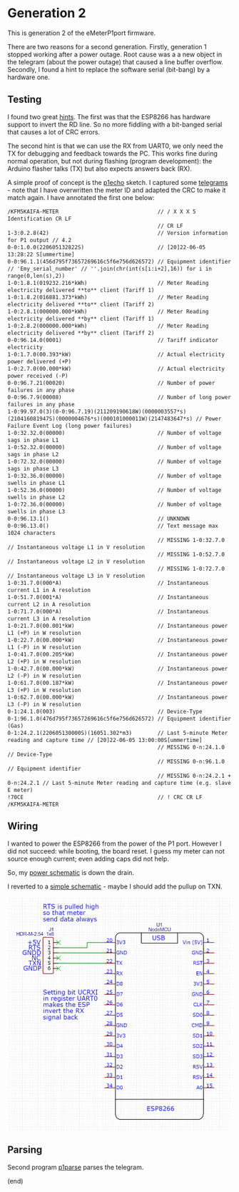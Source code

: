 # Generation 2

This is generation 2 of the eMeterP1port firmware.

There are two reasons for a second generation. 
Firstly, generation 1 stopped working after a power outage.
Root cause was a a new object in the telegram (about the power outage) that caused a line buffer overflow.
Secondly, I found a hint to replace the software serial (bit-bang) by a hardware one.

## Testing 

I found two great [hints](https://github.com/daniel-jong/esp8266_p1meter). 
The first was that the ESP8266 has hardware support to invert the RD line.
So no more fiddling with a bit-banged serial that causes a lot of CRC errors. 

The second hint is that we can use the RX from UART0, we only need the TX for debugging and feedback towards the PC.
This works fine during normal operation, but not during flashing (program development): 
the Arduino flasher talks (TX) but also expects answers back (RX).

A simple proof of concept is the [p1echo](p1echo) sketch.
I captured some [telegrams](p1echo/meter.log) - note that I have overwritten the meter ID and adapted the CRC to make it match again.
I have annotated the first one below:

```text
/KFM5KAIFA-METER                               // / X X X 5 Identification CR LF
                                               // CR LF
1-3:0.2.8(42)                                  // Version information for P1 output // 4.2
0-0:1.0.0(220605132822S)                       // [20]22-06-05 13:28:22 S[ummertime]
0-0:96.1.1(456d795f73657269616c5f6e756d626572) // Equipment identifier // 'Emy_serial_number' // ''.join(chr(int(s[i:i+2],16)) for i in range(0,len(s),2))
1-0:1.8.1(019232.216*kWh)                      // Meter Reading electricity delivered **to** client (Tariff 1)
1-0:1.8.2(016881.373*kWh)                      // Meter Reading electricity delivered **to** client (Tariff 2)
1-0:2.8.1(000000.000*kWh)                      // Meter Reading electricity delivered **by** client (Tariff 1) 
1-0:2.8.2(000000.000*kWh)                      // Meter Reading electricity delivered **by** client (Tariff 2)
0-0:96.14.0(0001)                              // Tariff indicator electricity
1-0:1.7.0(00.393*kW)                           // Actual electricity power delivered (+P)
1-0:2.7.0(00.000*kW)                           // Actual electricity power received (-P)
0-0:96.7.21(00020)                             // Number of power failures in any phase
0-0:96.7.9(00008)                              // Number of long power failures in any phase
1-0:99.97.0(3)(0-0:96.7.19)(211209190618W)(0000003557*s)(210416081947S)(0000004676*s)(000101000011W)(2147483647*s) // Power Failure Event Log (long power failures)
1-0:32.32.0(00000)                             // Number of voltage sags in phase L1
1-0:52.32.0(00000)                             // Number of voltage sags in phase L2 
1-0:72.32.0(00000)                             // Number of voltage sags in phase L3 
1-0:32.36.0(00000)                             // Number of voltage swells in phase L1
1-0:52.36.0(00000)                             // Number of voltage swells in phase L2
1-0:72.36.0(00000)                             // Number of voltage swells in phase L3
0-0:96.13.1()                                  // UNKNOWN
0-0:96.13.0()                                  // Text message max 1024 characters
                                               // MISSING 1-0:32.7.0 // Instantaneous voltage L1 in V resolution
                                               // MISSING 1-0:52.7.0 // Instantaneous voltage L2 in V resolution
                                               // MISSING 1-0:72.7.0 // Instantaneous voltage L3 in V resolution
1-0:31.7.0(000*A)                              // Instantaneous current L1 in A resolution
1-0:51.7.0(001*A)                              // Instantaneous current L2 in A resolution
1-0:71.7.0(000*A)                              // Instantaneous current L3 in A resolution
1-0:21.7.0(00.001*kW)                          // Instantaneous power L1 (+P) in W resolution
1-0:22.7.0(00.000*kW)                          // Instantaneous power L1 (-P) in W resolution
1-0:41.7.0(00.205*kW)                          // Instantaneous power L2 (+P) in W resolution
1-0:42.7.0(00.000*kW)                          // Instantaneous power L2 (-P) in W resolution
1-0:61.7.0(00.187*kW)                          // Instantaneous power L3 (+P) in W resolution
1-0:62.7.0(00.000*kW)                          // Instantaneous power L3 (-P) in W resolution
0-1:24.1.0(003)                                // Device-Type
0-1:96.1.0(476d795f73657269616c5f6e756d626572) // Equipment identifier (Gas) 
0-1:24.2.1(220605130000S)(16051.302*m3)        // Last 5-minute Meter reading and capture time // [20]22-06-05 13:00:00S[ummertime]
                                               // MISSING 0-n:24.1.0 // Device-Type 
                                               // MISSING 0-n:96.1.0 // Equipment identifier  
                                               // MISSING 0-n:24.2.1 + 0-n:24.2.1 // Last 5-minute Meter reading and capture time (e.g. slave E meter)
!70CE                                          // ! CRC CR LF
/KFM5KAIFA-METER
```


## Wiring

I wanted to power the ESP8266 from the power of the P1 port.
However I did not succeed: while booting, the board reset. I guess my meter can not source enough current; even adding caps did not help.

So, my [power schematic](schematic-powered.pdf) is down the drain.

I reverted to a [simple schematic](schematic-simple.pdf) - maybe I should add the pullup on TXN.

![schematic](schematic-simple.png)


## Parsing

Second program [p1parse](p1parse) parses the telegram.

(end)

